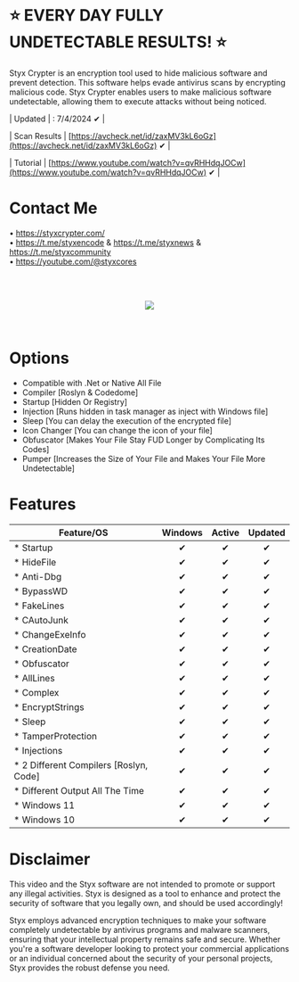 # ⭐ EVERY DAY FULLY UNDETECTABLE RESULTS! ⭐
Styx Crypter is an encryption tool used to hide malicious software and prevent detection. This software helps evade antivirus scans by encrypting malicious code. Styx Crypter enables users to make malicious software undetectable, allowing them to execute attacks without being noticed.

| Updated | : 7/4/2024 ✔ |

| Scan Results | [https://avcheck.net/id/zaxMV3kL6oGz](https://avcheck.net/id/zaxMV3kL6oGz) ✔ |

| Tutorial | [https://www.youtube.com/watch?v=qvRHHdqJOCw](https://www.youtube.com/watch?v=qvRHHdqJOCw) ✔ |

# Contact Me
• https://styxcrypter.com/<br>
• https://t.me/styxencode & https://t.me/styxnews & https://t.me/styxcommunity<br>
• https://youtube.com/@styxcores

<br>
<br>
<p align="center">
<img src="https://i.imgur.com/b9E44bm.png" />
</p>
<br>

# Options

- Compatible with .Net or Native All File
- Compiler [Roslyn & Codedome]
- Startup [Hidden Or Registry]
- Injection [Runs hidden in task manager as inject with Windows file]
- Sleep [You can delay the execution of the encrypted file]
- Icon Changer [You can change the icon of your file]
- Obfuscator [Makes Your File Stay FUD Longer by Complicating Its Codes]
- Pumper [Increases the Size of Your File and Makes Your File More Undetectable]

# Features
| Feature/OS                        | Windows | Active | Updated |
|-----------------------------------|:-------:|:------:|:-------:|
| * Startup                         |    ✔    |   ✔    |    ✔    |
| * HideFile                        |    ✔    |   ✔    |    ✔    |
| * Anti-Dbg                        |    ✔    |   ✔    |    ✔    |
| * BypassWD                        |    ✔    |   ✔    |    ✔    |
| * FakeLines                       |    ✔    |   ✔    |    ✔    |
| * CAutoJunk                       |    ✔    |   ✔    |    ✔    |
| * ChangeExeInfo                   |    ✔    |   ✔    |    ✔    |
| * CreationDate                    |    ✔    |   ✔    |    ✔    |
| * Obfuscator                      |    ✔    |   ✔    |    ✔    |
| * AllLines                        |    ✔    |   ✔    |    ✔    |
| * Complex                         |    ✔    |   ✔    |    ✔    |
| * EncryptStrings                  |    ✔    |   ✔    |    ✔    |
| * Sleep                           |    ✔    |   ✔    |    ✔    |
| * TamperProtection                |    ✔    |   ✔    |    ✔    |
| * Injections                      |    ✔    |   ✔    |    ✔    |
| * 2 Different Compilers [Roslyn, Code] |    ✔    |   ✔    |    ✔    |
| * Different Output All The Time   |    ✔    |   ✔    |    ✔    |
| * Windows 11                      |    ✔    |   ✔    |    ✔    |
| * Windows 10                      |    ✔    |   ✔    |    ✔    |


# Disclaimer
This video and the Styx software are not intended to promote or support any illegal activities. Styx is designed as a tool to enhance and protect the security of software that you legally own, and should be used accordingly!

Styx employs advanced encryption techniques to make your software completely undetectable by antivirus programs and malware scanners, ensuring that your intellectual property remains safe and secure. Whether you're a software developer looking to protect your commercial applications or an individual concerned about the security of your personal projects, Styx provides the robust defense you need.
